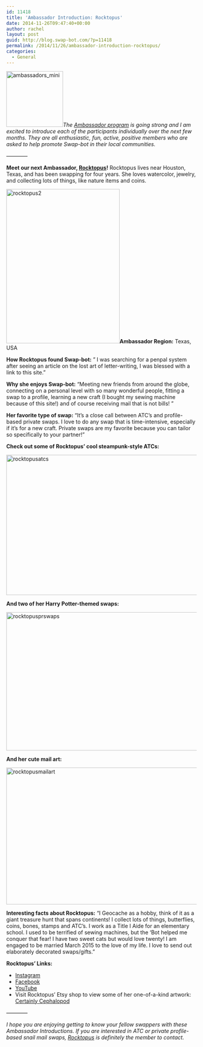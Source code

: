 ```yaml
---
id: 11418
title: 'Ambassador Introduction: Rocktopus'
date: 2014-11-26T09:47:40+00:00
author: rachel
layout: post
guid: http://blog.swap-bot.com/?p=11418
permalink: /2014/11/26/ambassador-introduction-rocktopus/
categories:
  - General
---
```

[<img src="http://blog.swap-bot.com/wp-content/uploads/2014/07/ambassadors_mini.jpg" alt="ambassadors_mini" width="150" height="147" class="alignright size-full wp-image-11173" />](http://blog.swap-bot.com/wp-content/uploads/2014/07/ambassadors_mini.jpg)_The [Ambassador program](http://blog.swap-bot.com/2014/06/09/introducing-our-new-swap-bot-ambassadors/) is going strong and I am excited to introduce each of the participants individually over the next few months. They are all enthusiastic, fun, active, positive members who are asked to help promote Swap-bot in their local communities._

&#8212;&#8212;&#8212;&#8212;

**Meet our next Ambassador, [Rocktopus](http://www.swap-bot.com/user:Rocktopus)!** Rocktopus lives near Houston, Texas, and has been swapping for four years. She loves watercolor, jewelry, and collecting lots of things, like nature items and coins.

<img src="http://blog.swap-bot.com/wp-content/uploads/2014/11/rocktopus2.jpg" alt="rocktopus2" width="300" height="407" class="alignleft size-full wp-image-11424" />**Ambassador Region:** Texas, USA

**How Rocktopus found Swap-bot:** &#8221; I was searching for a penpal system after seeing an article on the lost art of letter-writing, I was blessed with a link to this site.&#8221;

**Why she enjoys Swap-bot:** &#8220;Meeting new friends from around the globe, connecting on a personal level with so many wonderful people, fitting a swap to a profile, learning a new craft (I bought my sewing machine because of this site!) and of course receiving mail that is not bills! &#8221;

**Her favorite type of swap:** &#8220;It&#8217;s a close call between ATC&#8217;s and profile-based private swaps. I love to do any swap that is time-intensive, especially if it&#8217;s for a new craft. Private swaps are my favorite because you can tailor so specifically to your partner!&#8221; 

**Check out some of Rocktopus&#8217; cool steampunk-style ATCs:** 

<img src="http://blog.swap-bot.com/wp-content/uploads/2014/11/rocktopusatcs.png" alt="rocktopusatcs" width="600" height="370" class="alignnone size-full wp-image-11420" />

**And two of her Harry Potter-themed swaps:**

<img src="http://blog.swap-bot.com/wp-content/uploads/2014/11/rocktopusprswaps.png" alt="rocktopusprswaps" width="600" height="365" class="alignnone size-full wp-image-11421" />

**And her cute mail art:**

<img src="http://blog.swap-bot.com/wp-content/uploads/2014/11/rocktopusmailart.png" alt="rocktopusmailart" width="600" height="361" class="alignnone size-full wp-image-11422" />

**Interesting facts about Rocktopus:** &#8220;I Geocache as a hobby, think of it as a giant treasure hunt that spans continents! I collect lots of things, butterflies, coins, bones, stamps and ATC&#8217;s. I work as a Title I Aide for an elementary school. I used to be terrified of sewing machines, but the &#8216;Bot helped me conquer that fear! I have two sweet cats but would love twenty! I am engaged to be married March 2015 to the love of my life. I love to send out elaborately decorated swaps/gifts.&#8221; 

**Rocktopus&#8217; Links:**

  * [Instagram](http://instagram.com/brilliantlybrittany)
  * [Facebook](http://www.facebook.com/certainlycephalopod)
  * [YouTube](https://www.youtube.com/user/certainlycephalopod)
  * Visit Rocktopus&#8217; Etsy shop to view some of her one-of-a-kind artwork: [Certainly Cephalopod](https://www.etsy.com/shop/certainlycephalopod)

&#8212;&#8212;&#8212;&#8212;

_I hope you are enjoying getting to know your fellow swappers with these Ambassador Introductions. If you are interested in ATC or private profile-based snail mail swaps, [Rocktopus](http://www.swap-bot.com/user:Rocktopus) is definitely the member to contact._